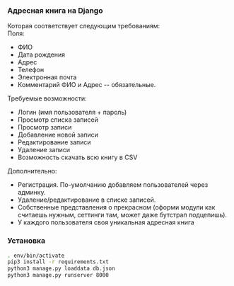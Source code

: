 ### Адресная книга на Django  
Которая соответствует следующим требованиям:  
Поля:
* ФИО
* Дата рождения
* Адрес
* Телефон
* Электронная почта
* Комментарий
ФИО и Адрес -- обязательные.

Требуемые возможности:
* Логин (имя пользователя + пароль)
* Просмотр списка записей
* Просмотр записи
* Добавление новой записи
* Редактирование записи
* Удаление записи
* Возможность скачать всю книгу в CSV

Дополнительно:
* Регистрация. По-умолчанию добавляем пользователей через админку.
* Удаление/редактирование в списке записей.
* Собственные представления о прекрасном (оформи модули как считаешь нужным, сеттинги там, может даже бутстрап подцепишь).
* У каждого пользователя своя уникальная адресная книга

### Установка
```bash
. env/bin/activate
pip3 install -r requirements.txt
python3 manage.py loaddata db.json
python3 manage.py runserver 8000
```
